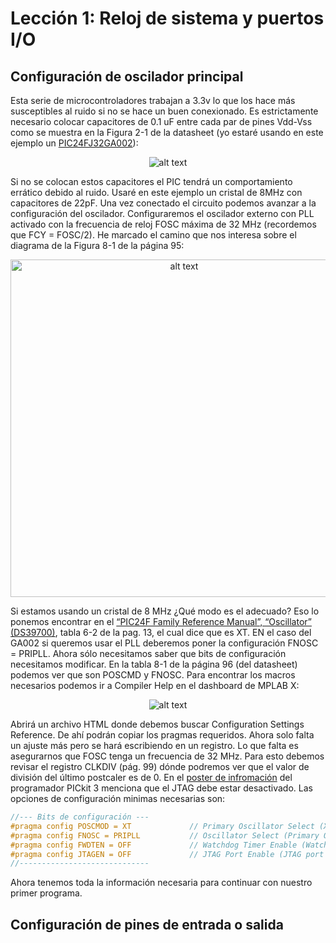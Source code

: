 # Lección 1: Reloj de sistema y puertos I/O

## Configuración de oscilador principal
Esta serie de microcontroladores trabajan a 3.3v lo que los hace más susceptibles al ruido si no se hace un buen conexionado. Es estrictamente necesario colocar capacitores de 0.1 uF entre cada par de pines Vdd-Vss como se muestra en la Figura 2-1 de la datasheet (yo estaré usando en este ejemplo un [PIC24FJ32GA002](http://ww1.microchip.com/downloads/en/DeviceDoc/39881e.pdf)):
<p align="center">
<img src="https://1.bp.blogspot.com/-U7qTi1OyQnA/Xscfy6lwBDI/AAAAAAAACQ8/b1U6awHRlzc-yVnJ9_K-zqCTBJmxDiZLwCLcBGAsYHQ/s1600/PIC24_Circuit.png" alt="alt text">
</p>

Si no se colocan estos capacitores el PIC tendrá un comportamiento errático debido al ruido. Usaré en este ejemplo un cristal de 8MHz con capacitores de 22pF. Una vez conectado el circuito podemos avanzar a la configuración del oscilador. Configuraremos el oscilador externo con PLL activado con la frecuencia de reloj FOSC máxima de 32 MHz (recordemos que FCY = FOSC/2). He marcado el camino que nos interesa sobre el diagrama de la Figura 8-1 de la página 95:



<p align="center">
<img src="https://1.bp.blogspot.com/-BotvCpbGnXw/XvoaxB-RycI/AAAAAAAACU0/8y7Vt3hDk-w3BpFFYbqoD6R-UgRkjO5hACLcBGAsYHQ/s1600/PIC24FJXXGA002_XTPLL.png" alt="alt text" width="540">
</p>


 Si estamos usando un cristal de 8 MHz ¿Qué modo es el adecuado? Eso lo ponemos encontrar en el [“PIC24F Family Reference Manual”,
“Oscillator” (DS39700)](http://ww1.microchip.com/downloads/en/devicedoc/39700c.pdf), tabla 6-2 de la pag. 13, el cual dice que es XT. EN el caso del GA002 si queremos usar el PLL deberemos poner la configuración FNOSC = PRIPLL. Ahora sólo necesitamos saber que bits de configuración necesitamos modificar. En la tabla 8-1 de la página 96 (del datasheet) podemos ver que son POSCMD y FNOSC. Para encontrar los macros necesarios podemos ir a Compiler Help en el dashboard de MPLAB X:

<p align="center">
<img src="https://1.bp.blogspot.com/-IgKQzTWcTx8/XscnggvYR2I/AAAAAAAACRU/Ewt5Bepko4okUATNAumV7PU5olFs0g6gwCLcBGAsYHQ/s320/compiler_help_MPLABX.png" alt="alt text">
</p>

Abrirá un archivo HTML donde debemos buscar Configuration Settings Reference. De ahí podrán copiar los pragmas requeridos. Ahora solo falta un ajuste más pero se hará escribiendo en un registro. Lo que falta es asegurarnos que FOSC tenga un frecuencia de 32 MHz. Para esto debemos revisar el registro CLKDIV (pág. 99) dónde podremos ver que el valor de división del último postcaler es de 0. En el [poster de infromación](http://ww1.microchip.com/downloads/en/DeviceDoc/50002010B.pdf) del programador PICkit 3 menciona que el JTAG debe estar desactivado. Las opciones de configuración minimas necesarias son:

```C
//--- Bits de configuración ---
#pragma config POSCMOD = XT             // Primary Oscillator Select (XT Oscillator mode selected)
#pragma config FNOSC = PRIPLL           // Oscillator Select (Primary Oscillator with PLL module (HSPLL, ECPLL))
#pragma config FWDTEN = OFF             // Watchdog Timer Enable (Watchdog Timer is disabled)
#pragma config JTAGEN = OFF             // JTAG Port Enable (JTAG port is disabled)
//-----------------------------
```
Ahora tenemos toda la información necesaria para continuar con nuestro primer programa.

## Configuración de pines de entrada o salida
